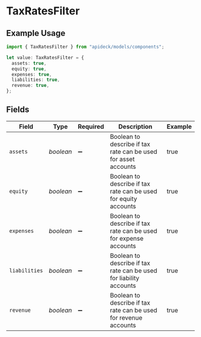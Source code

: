 # TaxRatesFilter

## Example Usage

```typescript
import { TaxRatesFilter } from "apideck/models/components";

let value: TaxRatesFilter = {
  assets: true,
  equity: true,
  expenses: true,
  liabilities: true,
  revenue: true,
};
```

## Fields

| Field                                                              | Type                                                               | Required                                                           | Description                                                        | Example                                                            |
| ------------------------------------------------------------------ | ------------------------------------------------------------------ | ------------------------------------------------------------------ | ------------------------------------------------------------------ | ------------------------------------------------------------------ |
| `assets`                                                           | *boolean*                                                          | :heavy_minus_sign:                                                 | Boolean to describe if tax rate can be used for asset accounts     | true                                                               |
| `equity`                                                           | *boolean*                                                          | :heavy_minus_sign:                                                 | Boolean to describe if tax rate can be used for equity accounts    | true                                                               |
| `expenses`                                                         | *boolean*                                                          | :heavy_minus_sign:                                                 | Boolean to describe if tax rate can be used for expense accounts   | true                                                               |
| `liabilities`                                                      | *boolean*                                                          | :heavy_minus_sign:                                                 | Boolean to describe if tax rate can be used for liability accounts | true                                                               |
| `revenue`                                                          | *boolean*                                                          | :heavy_minus_sign:                                                 | Boolean to describe if tax rate can be used for revenue accounts   | true                                                               |